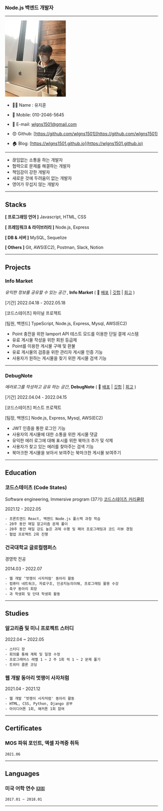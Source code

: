 ### Node.js 백엔드 개발자

---

<img src="/images/me.JPG" width="200" height="250" />

- 👨‍💻 Name : 유지훈
- 📲 Mobile: 010-2046-5645
- 📧 E-mail: wlgns1501@gmail.com

- 😍 Github: [https://github.com/wlgns1501](https://github.com/wlgns1501)
- 🏠 Blog: [https://wlgns1501.github.io](https://wlgns1501.github.io)

---

- 끊임없는 소통을 하는 개발자
- 협력으로 문제를 해결하는 개발자
- 책임감이 강한 개발자
- 새로운 것에 두려움이 없는 개발자
- 영어가 무섭지 않는 개발자

---

## Stacks

**[ 프로그래밍 언어 ]** Javascript, HTML, CSS

**[ 프레임워크 & 라이브러리 ]** Node.js, Express

**[ DB & 서버 ]** MySQL, Sequelize

**[ Others ]** Git, AWS(EC2), Postman, Slack, Notion

---

## Projects

### Info Market

_유익한 정보를 공유할 수 있는 공간_ , **Info Market** ( 📎 [배포](http://info-market-client.s3-website.ap-northeast-2.amazonaws.com/) | [깃헙](https://github.com/wlgns1501/info-market-1) | [회고](https://wlgns1501.github.io/diary/Final_03/) )

[기간] 2022.04.18 - 2022.05.18

[코드스테이츠] 파이널 프로젝트

[팀원, 백엔드] TypeScript, Node.js, Express, Mysql, AWS(EC2)

- Point 충전을 위한 Iamport API 테스트 모드를 이용한 단일 결제 시스템
- 유료 게시물 작성을 위한 회원 등급제
- Point를 이용한 게시물 구매 및 환불
- 유료 게시물의 검증을 위한 관리자 게시물 인증 기능
- 사용자가 원하는 게시물을 찾기 위한 게시물 검색 기능

---

### DebugNote

_에러로그를 작성하고 공유 하는 공간_, **DebugNote** ( 📎 [배포](http://debugnote-client.s3-website.ap-northeast-2.amazonaws.com/) | [깃헙](https://github.com/wlgns1501/DebugNote-1) | [회고](https://wlgns1501.github.io/diary/first_project/) )

[기간] 2022.04.04 - 2022.04.15

[코드스테이츠] 퍼스트 프로젝트

[팀장, 백엔드] Node.js, Express, Mysql, AWS(EC2)

- JWT 인증을 통한 로그인 기능
- 사용자의 게시물에 대한 소통을 위한 게시물 댓글
- 유익한 에러 로그에 대해 표시를 위한 북마크 추가 및 삭제
- 사용자가 찾고 있는 에러를 찾아주는 검색 기능
- 북마크한 게시물을 보아서 보여주는 북마크한 게시물 보여주기

---

## Education

### 코드스테이츠 (Code States)

Software engineering, Immersive program (37기) [코드스테이츠 커리큘럼](https://www.codestates.com/course/backend-engineering)

2021.12 - 2022.05

    - 프론트엔드 React, 백엔드 Node.js 풀스택 과정 학습
    - 20주 동안 매일 알고리즘 문제 풀이
    - 20주 동안 매일 강도 높은 과제 수행 및 페어 프로그래밍과 코드 리뷰 경험
    - 협업 프로젝트 2회 진행

### 건국대학교 글로컬캠퍼스

경영학 전공

2014.03 - 2022.07

    - 웹 개발 ‘멋쟁이 사자처럼' 동아리 활동
    - 컴퓨터 네트워크, 자료구조, 인공지능의이해, 프로그래밍 활용 수강
    - 축구 동아리 회장
    - 과 학생회 및 단대 학생회 활동

---

## Studies

### 알고리즘 및 미니 프로젝트 스터디

2022.04 ~ 2022.05

    - 스터디 장
    - 회의를 통해 계획 및 일정 수정
    - 프로그래머스 레벨 1 ~ 2 주 1회 씩 1 ~ 2 문제 풀기
    - 트위터 클론 코딩

### 웹 개발 동아리 멋쟁이 사자처럼

2021.04 - 2021.12

    - 웹 개발 ‘멋쟁이 사자처럼' 동아리 활동
    - HTML, CSS, Python, Django 공부
    - 아이디어톤 1회, 해커톤 1회 참여

---

## Certificates

### MOS 파워 포인트, 엑셀 자격증 취득

    2021.06

---

## Languages

### 미국 어학 연수 🇺🇸

    2017.01 ~ 2018.01

---
